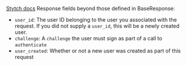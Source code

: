 [Stytch docs](https://stytch.com/docs/api/crypto-wallet-authenticate-start)
Response fields beyond those defined in BaseResponse:

- `user_id`: The user ID belonging to the user you associated with the request. If you did not supply a `user_id`, this will be a newly created user.
- `challenge`: A `challenge` the user must sign as part of a call to `authenticate`
- `user_created`: Whether or not a new user was created as part of this request
